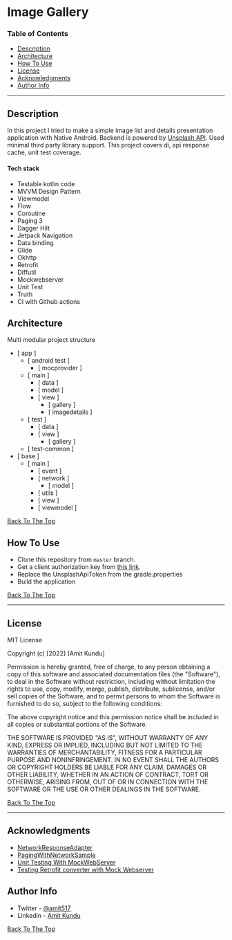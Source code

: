 # Image Gallery

### Table of Contents

- [Description](#description)
- [Architecture](#architecture)
- [How To Use](#how-to-use)
- [License](#license)
- [Acknowledgments](#acknowledgments)
- [Author Info](#author-info)

---

## Description

In this project I tried to make a simple image list and details presentation application with Native Android. Backend is powered by [Unsplash API](https://unsplash.com/documentation#list-photos). Used minimal third party library support. This project covers di, api response cache, unit test coverage.

#### Tech stack

- Testable kotlin code
- MVVM Design Pattern
- Viewmodel
- Flow
- Coroutine
- Paging 3
- Dagger Hilt
- Jetpack Navigation
- Data binding
- Glide
- Okhttp
- Retrofit
- Diffutil
- Mockwebserver
- Unit Test
- Truth
- CI with Github actions

## Architecture

Multi modular project structure

- [ app ]
  - [ android test ]
    - [ mocprovider ]
  - [ main ]
    - [ data ]
    - [ model ]
    - [ view ]
      - [ gallery ]
      - [ imagedetails ]
  - [ test ]
    - [ data ]
    - [ view ]
      - [ gallery ]
  - [ test-common ]
- [ base ]
  - [ main ]
    - [ event ]
    - [ network ]
      - [ model ]
    - [ utils ]
    - [ view ]
    - [ viewmodel ]

[Back To The Top](#read-me-template)

## How To Use

- Clone this repository from `master` branch.
- Get a client authorization key from [this link](https://unsplash.com/developers).
- Replace the UnsplashApiToken from the gradle.properties
- Build the application

[Back To The Top](#read-me-template)

---

## License

MIT License

Copyright (c) [2022] [Amit Kundu]

Permission is hereby granted, free of charge, to any person obtaining a copy
of this software and associated documentation files (the "Software"), to deal
in the Software without restriction, including without limitation the rights
to use, copy, modify, merge, publish, distribute, sublicense, and/or sell
copies of the Software, and to permit persons to whom the Software is
furnished to do so, subject to the following conditions:

The above copyright notice and this permission notice shall be included in all
copies or substantial portions of the Software.

THE SOFTWARE IS PROVIDED "AS IS", WITHOUT WARRANTY OF ANY KIND, EXPRESS OR
IMPLIED, INCLUDING BUT NOT LIMITED TO THE WARRANTIES OF MERCHANTABILITY,
FITNESS FOR A PARTICULAR PURPOSE AND NONINFRINGEMENT. IN NO EVENT SHALL THE
AUTHORS OR COPYRIGHT HOLDERS BE LIABLE FOR ANY CLAIM, DAMAGES OR OTHER
LIABILITY, WHETHER IN AN ACTION OF CONTRACT, TORT OR OTHERWISE, ARISING FROM,
OUT OF OR IN CONNECTION WITH THE SOFTWARE OR THE USE OR OTHER DEALINGS IN THE
SOFTWARE.

[Back To The Top](#read-me-template)

---

## Acknowledgments

- [NetworkResponseAdapter](https://github.com/haroldadmin/NetworkResponseAdapter)
- [PagingWithNetworkSample](https://github.com/android/architecture-components-samples/tree/main/PagingWithNetworkSample)
- [Unit Testing With MockWebServer](https://github.com/Farhandroid/Pexel)
- [Testing Retrofit converter with Mock Webserver](https://proandroiddev.com/testing-retrofit-converter-with-mock-webserver-50f3e1f54013)

## Author Info

- Twitter - [@amit517](https://twitter.com/amit517)
- Linkedin - [Amit Kundu](https://www.linkedin.com/in/amit-kundu-345a79119/)

[Back To The Top](#read-me-template)
